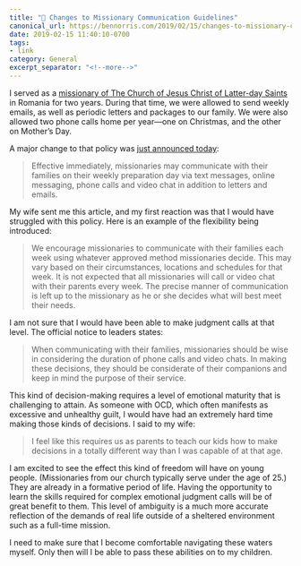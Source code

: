 ```yaml
---
title: "🔗 Changes to Missionary Communication Guidelines"
canonical_url: https://bennorris.com/2019/02/15/changes-to-missionary-communication-guidelines
date: 2019-02-15 11:40:10-0700
tags:
- link
category: General
excerpt_separator: "<!--more-->"
---
```


I served as a [missionary of The Church of Jesus Christ of Latter-day Saints](http://www.mormonnewsroom.org/topic/missionary-program) in Romania for two years. During that time, we were allowed to send weekly emails, as well as periodic letters and packages to our family. We were also allowed two phone calls home per year—one on Christmas, and the other on Mother’s Day.

A major change to that policy was [just announced today](https://www.mormonnewsroom.org/article/missionaries-family-communication):

> Effective immediately, missionaries may communicate with their families on their weekly preparation day via text messages, online messaging, phone calls and video chat in addition to letters and emails.

<!--more-->

My wife sent me this article, and my first reaction was that I would have struggled with this policy. Here is an example of the flexibility being introduced:

> We encourage missionaries to communicate with their families each week using whatever approved method missionaries decide. This may vary based on their circumstances, locations and schedules for that week. It is not expected that all missionaries will call or video chat with their parents every week. The precise manner of communication is left up to the missionary as he or she decides what will best meet their needs.

I am not sure that I would have been able to make judgment calls at that level. The official notice to leaders states:

> When communicating with their families, missionaries should be wise in considering the duration of phone calls and video chats. In making these decisions, they should be considerate of their companions and keep in mind the purpose of their service.

This kind of decision-making requires a level of emotional maturity that is challenging to attain. As someone with OCD, which often manifests as excessive and unhealthy guilt, I would have had an extremely hard time making those kinds of decisions. I said to my wife:

> I feel like this requires us as parents to teach our kids how to make decisions in a totally different way than I was capable of at that age.

I am excited to see the effect this kind of freedom will have on young people. (Missionaries from our church typically serve under the age of 25.) They are already in a formative period of life. Having the opportunity to learn the skills required for complex emotional judgment calls will be of great benefit to them. This level of ambiguity is a much more accurate reflection of the demands of real life outside of a sheltered environment such as a full-time mission.

I need to make sure that I become comfortable navigating these waters myself. Only then will I be able to pass these abilities on to my children.